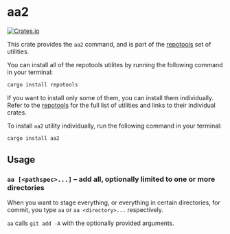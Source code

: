# aa2

[![Crates.io](https://img.shields.io/crates/v/aa2.svg)](https://crates.io/crates/aa2)

This crate provides the `aa2` command, and is part of the
[repotools](https://crates.io/crates/repotools) set of utilities.

You can install all of the repotools utilites by running
the following command in your terminal:

```bash
cargo install repotools
```

If you want to install only some of them, you can install them
individually. Refer to the [repotools](https://crates.io/crates/repotools)
for the full list of utilities and links to their individual crates.

To install `aa2` utility individually, run the following
command in your terminal:

```bash
cargo install aa2
```

## Usage

### `aa [<pathspec>...]` – add all, optionally limited to one or more directories

When you want to stage everything, or everything in certain directories,
for commit, you type `aa` or `aa <directory>...` respectively.

`aa` calls `git add -A` with the optionally provided arguments.
